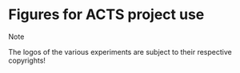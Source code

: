 # Figures for ACTS project use

> [!NOTE]  
> The logos of the various experiments are subject to their respective copyrights!
